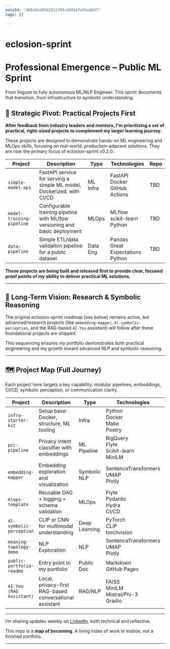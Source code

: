 ```yaml
---
noteId: "d68a5ba05b2311f09cdb81b7eb5edb57"
tags: []

---
```


# eclosion-sprint

# Professional Emergence – Public ML Sprint

From linguist to fully autonomous ML/NLP Engineer. This sprint documents that transition, from infrastructure to symbolic understanding.

## 🚩 **Strategic Pivot: Practical Projects First**

**After feedback from industry leaders and mentors, I'm prioritizing a set of practical, right-sized projects to complement my larger learning journey.**

These projects are designed to demonstrate hands-on ML engineering and MLOps skills, focusing on real-world, production-adjacent solutions. They are now the primary focus of eclosion-sprint v0.2.0:

| Project | Description | Type | Technologies | Repo |
|--------|-------------|------|--------------|------|
| `simple-model-api` | FastAPI service for serving a simple ML model, Dockerized, with CI/CD | ML Infra | FastAPI<br>Docker<br>GitHub Actions | TBD |
| `model-training-pipeline` | Configurable training pipeline with MLflow versioning and basic deployment | MLOps | MLflow<br>scikit-learn<br>Python | TBD |
| `data-pipeline` | Simple ETL/data validation pipeline for a public dataset | Data Eng | Pandas<br>Great Expectations<br>Python | TBD |

**These projects are being built and released first to provide clear, focused proof points of my ability to deliver practical ML solutions.**

---

## 🧭 **Long-Term Vision: Research & Symbolic Reasoning**

The original eclosion-sprint roadmap (see below) remains active, but advanced/research projects (like `embedding-mapper`, `dl-symbolic-perception`, and the RAG-based `AI-You` assistant) will follow after these foundational projects are shipped.

This sequencing ensures my portfolio demonstrates both practical engineering and my growth toward advanced NLP and symbolic reasoning.

---

## 🗺️ **Project Map (Full Journey)**

Each project here targets a key capability: modular pipelines, embeddings, CI/CD, symbolic perception, or communication clarity.

| Project | Description | Type | Technologies | Repo |
|--------|-------------|------|--------------|------|
| `infra-starter-kit` | Setup base: Docker, structure, ML tooling | Infra | Python<br> Docker<br> Make<br> Poetry | [Repo](https://github.com/naaas94/infra-starter-kit) |
| `pcc-pipeline` | Privacy intent classifier with embeddings | ML Pipeline | BigQuery<br> Flyte<br> Scikit-learn<br> MiniLM | TBD  |
| `embedding-mapper` | Embedding exploration and visualization | Symbolic NLP | SentenceTransformers<br> UMAP<br> Plotly | [Repo](https://github.com/naaas94/embedding-mapper) |
| `mlops-template` | Reusable DAG + logging + schema validation | MLOps | Flyte<br> Pydantic<br> Hydra<br> CI/CD | TBD |
| `dl-symbolic-perception` | CLIP or CNN for multimodal understanding | Deep Learning | PyTorch<br> CLIP<br> torchvision | TBD |
| `meaning-topology-demo` | NLP Exploration | NLP | SentenceTransformers<br> UMAP<br> Plotly | [Repo](https://github.com/naaas94/meaning-topology-demo) |
| `public-portfolio-readme` | Entry point to my portfolio | Public Doc | Markdown<br> GitHub Pages | TBD |
| `AI-You (RAG Assistant)` | Local, privacy-first RAG-based conversational assistant | RAG/NLP | FAISS<br>MiniLM<br>Mistral/Phi-3<br>Gradio | TBD |

---

I’m sharing updates weekly on [LinkedIn](https://linkedin.com/in/alejandro-garay-338257243), both technical and reflective.

This repo is a **map of becoming**.
A living index of work in motion, not a finished portfolio.

---
